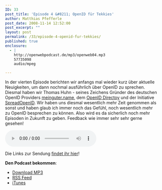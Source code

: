 ```yaml
---
ID: 33
post_title: 'Episode 4 &#8211; OpenID für Tekkies'
author: Matthias Pfefferle
post_date: 2008-11-14 12:52:00
post_excerpt: ""
layout: post
permalink: /33/episode-4-openid-fur-tekkies/
published: true
enclosure:
  - |
    http://openwebpodcast.de/mp3/openweb04.mp3
    57735098
    audio/mpeg

---
```


In der vierten Episode berichten wir anfangs mal wieder kurz über aktuelle Neuigkeiten, um dann nochmal ausführlich über OpenID zu sprechen. Diesmal haben wir Thomas Huhn - seines Zeichens Gründer des deutschen OpenID Providers <a href="http://meinguter.name">meinguter.name</a>, dem <a href="http://openiddirectory.com/">OpenID Directoy</a> und der Initiative <a href="http://spreadopenid.org/">SpreadOpenID</a>.
Wir haben uns diesmal wesentlich mehr Zeit genommen als sonst und haben glaub ich immer noch das Gefühl, noch wesentlich mehr zu OpenID besprechen zu können. Also wird es da sicherlich noch mehr Episoden in Zukunft zu geben. Feedback wie immer sehr sehr gerne gesehen!

<audio controls>
  <source src="http://openwebpodcast.de/mp3/openweb04.mp3" type="audio/mpeg">
  Ihr Browser unterstützt diesen Audio-Player nicht.
</audio>

Die Links zur Sendung <a href="http://openweb.mixxt.de/networks/wiki/index.episode-4">findet ihr hier</a>!

<strong>Den Podcast bekommen</strong>:
<ul><li><a href="http://openwebpodcast.de/mp3/openweb04.mp3">Download MP3</a></li>
<li><a href="http://feeds.feedburner.com/openwebcast">RSS Feed</a></li>
<li><a href="http://phobos.apple.com/WebObjects/MZStore.woa/wa/viewPodcast?id=294732929">iTunes</a></li></ul>
